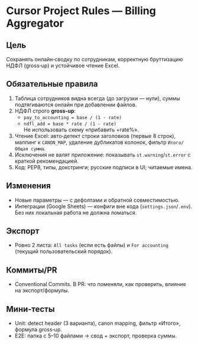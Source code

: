 # Cursor Project Rules — Billing Aggregator

## Цель
Сохранять онлайн‑сводку по сотрудникам, корректную бруттизацию НДФЛ (gross‑up) и устойчивое чтение Excel.

## Обязательные правила
1. Таблица сотрудников видна всегда (до загрузки — нули), суммы подтягиваются онлайн при добавлении файлов.
2. НДФЛ строго **gross‑up**:  
   - `pay_to_accounting = base / (1 - rate)`  
   - `ndfl_add = base * rate / (1 - rate)`  
   Не использовать схему «прибавить +rate%».
3. Чтение Excel: авто‑детект строки заголовков (первые 8 строк), маппинг к `CANON_MAP`, удаление дубликатов колонок, фильтр `Итого/Общая сумма`.
4. Исключения не валят приложение: показывать `st.warning`/`st.error` с краткой рекомендацией.
5. Код: PEP8, типы, докстринги; русские подписи в UI; читаемые имена.

## Изменения
- Новые параметры — с дефолтами и обратной совместимостью.
- Интеграции (Google Sheets) — конфиги вне кода (`settings.json`/`.env`). Без них локальная работа не должна ломаться.

## Экспорт
- Ровно 2 листа: `All tasks` (если есть файлы) и `For accounting` (текущий пользовательский порядок).

## Коммиты/PR
- Conventional Commits. В PR: что поменяли, как проверить, влияние на экспорт/формулы.

## Мини‑тесты
- Unit: detect header (3 варианта), canon mapping, фильтр «Итого», формула gross‑up.
- E2E: папка с 5–10 файлами → свод + экспорт, проверка суммы.
